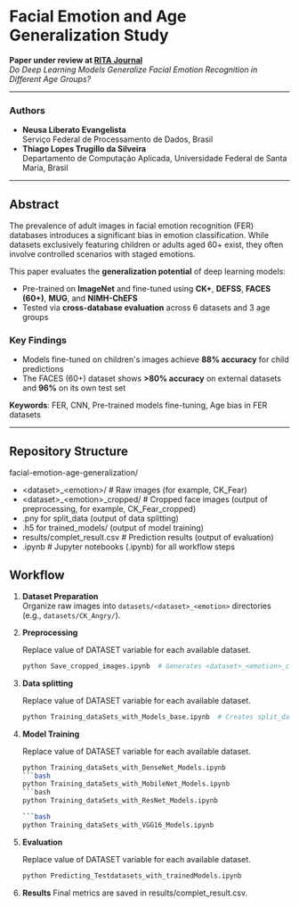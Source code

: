 # Facial Emotion and Age Generalization Study

**Paper under review at [RITA Journal](https://seer.ufrgs.br/rita)**  
*Do Deep Learning Models Generalize Facial Emotion Recognition in Different Age Groups?*  

---
### Authors  
- **Neusa Liberato Evangelista**  
  Serviço Federal de Processamento de Dados, Brasil    
- **Thiago Lopes Trugillo da Silveira**  
  Departamento de Computação Aplicada, Universidade Federal de Santa Maria, Brasil  

---

## Abstract  
The prevalence of adult images in facial emotion recognition (FER) databases introduces a significant bias in emotion classification. While datasets exclusively featuring children or adults aged 60+ exist, they often involve controlled scenarios with staged emotions.  

This paper evaluates the **generalization potential** of deep learning models:  
- Pre-trained on **ImageNet** and fine-tuned using **CK+**, **DEFSS**, **FACES (60+)**, **MUG**, and **NIMH-ChEFS**  
- Tested via **cross-database evaluation** across 6 datasets and 3 age groups  

### Key Findings  
- Models fine-tuned on children's images achieve **88% accuracy** for child predictions  
- The FACES (60+) dataset shows **>80% accuracy** on external datasets and **96%** on its own test set  

**Keywords**: FER, CNN, Pre-trained models fine-tuning, Age bias in FER datasets  

---

## Repository Structure  
facial-emotion-age-generalization/
- \<dataset\>_\<emotion\>/ # Raw images (for example, CK_Fear)
- \<dataset\>_\<emotion\>_cropped/ # Cropped face images (output of preprocessing, for example, CK_Fear_cropped)
- .pny for split_data (output of data splitting)
- .h5 for trained_models/  (output of model training)
- results/complet_result.csv # Prediction results (output of evaluation)
- .ipynb # Jupyter notebooks (.ipynb) for all workflow steps

## Workflow  
1. **Dataset Preparation**  
   Organize raw images into `datasets/<dataset>_<emotion>` directories (e.g., `datasets/CK_Angry/`).

2. **Preprocessing**

   Replace value of DATASET variable for each available dataset.
   
   ```bash
   python Save_cropped_images.ipynb  # Generates <dataset>_<emotion>_cropped directories

4. **Data splitting**

    Replace value of DATASET variable for each available dataset.
   
   ```bash
   python Training_dataSets_with_Models_base.ipynb  # Creates split_data/*.pny
   
6. **Model Training**

   Replace value of DATASET variable for each available dataset.
   
   ```bash
   python Training_dataSets_with_DenseNet_Models.ipynb
   ```bash
   python Training_dataSets_with_MobileNet_Models.ipynb
   ```bash
   python Training_dataSets_with_ResNet_Models.ipynb

   ```bash
   python Training_dataSets_with_VGG16_Models.ipynb  
   
8. **Evaluation**

   Replace value of DATASET variable for each available dataset.
   
   ```bash
   python Predicting_Testdatasets_with_trainedModels.ipynb
   
10. **Results**
   Final metrics are saved in results/complet_result.csv.

   
